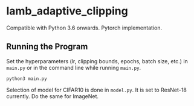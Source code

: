 # lamb_adaptive_clipping

Compatible with Python 3.6 onwards. Pytorch implementation.

## Running the Program

Set the hyperparameters (lr, clipping bounds, epochs, batch size, etc.) in `main.py` or in the command line while running `main.py`.

`python3 main.py`

Selection of model for CIFAR10 is done in `model.py`. It is set to ResNet-18 currently. Do the same for ImageNet.
